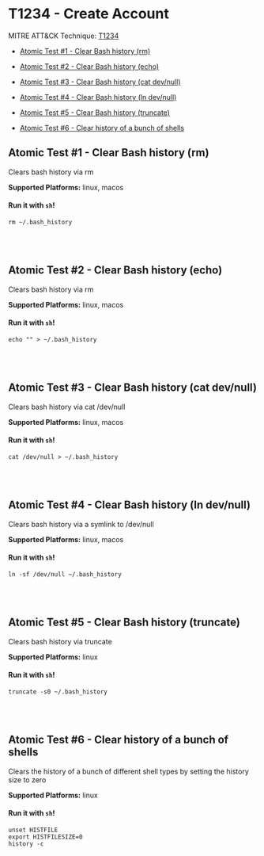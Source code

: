 # T1234 - Create Account
MITRE ATT&CK Technique: [T1234](https://attack.mitre.org/wiki/Technique/T1234)


- [Atomic Test #1 - Clear Bash history (rm)](#atomic-test-1---clear-bash-history-rm)


- [Atomic Test #2 - Clear Bash history (echo)](#atomic-test-2---clear-bash-history-echo)


- [Atomic Test #3 - Clear Bash history (cat dev/null)](#atomic-test-3---clear-bash-history-cat-devnull)


- [Atomic Test #4 - Clear Bash history (ln dev/null)](#atomic-test-4---clear-bash-history-ln-devnull)


- [Atomic Test #5 - Clear Bash history (truncate)](#atomic-test-5---clear-bash-history-truncate)


- [Atomic Test #6 - Clear history of a bunch of shells](#atomic-test-6---clear-history-of-a-bunch-of-shells)


## Atomic Test #1 - Clear Bash history (rm)
Clears bash history via rm

**Supported Platforms:** linux, macos


#### Run it with `sh`!
```
rm ~/.bash_history

```
<br/><br/>
## Atomic Test #2 - Clear Bash history (echo)
Clears bash history via rm

**Supported Platforms:** linux, macos


#### Run it with `sh`!
```
echo "" > ~/.bash_history

```
<br/><br/>
## Atomic Test #3 - Clear Bash history (cat dev/null)
Clears bash history via cat /dev/null

**Supported Platforms:** linux, macos


#### Run it with `sh`!
```
cat /dev/null > ~/.bash_history

```
<br/><br/>
## Atomic Test #4 - Clear Bash history (ln dev/null)
Clears bash history via a symlink to /dev/null

**Supported Platforms:** linux, macos


#### Run it with `sh`!
```
ln -sf /dev/null ~/.bash_history

```
<br/><br/>
## Atomic Test #5 - Clear Bash history (truncate)
Clears bash history via truncate

**Supported Platforms:** linux


#### Run it with `sh`!
```
truncate -s0 ~/.bash_history

```
<br/><br/>
## Atomic Test #6 - Clear history of a bunch of shells
Clears the history of a bunch of different shell types by setting the history size to zero

**Supported Platforms:** linux


#### Run it with `sh`!
```
unset HISTFILE
export HISTFILESIZE=0
history -c

```
<br/><br/>
